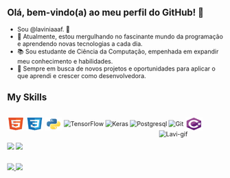 ## Olá, bem-vindo(a) ao meu perfil do GitHub! 👋

- Sou @laviniaaaf. 🚀
- 🌱 Atualmente, estou mergulhando no fascinante mundo da programação e aprendendo novas tecnologias a cada dia.
- 📚 Sou estudante de Ciência da Computação, empenhada em expandir meu conhecimento e habilidades.
- 🔭 Sempre em busca de novos projetos e oportunidades para aplicar o que aprendi e crescer como desenvolvedora.

## My Skills

<div style="display: inline_block"><br>
  <img align="center" alt="HTML" height="30" width="40" src="https://raw.githubusercontent.com/devicons/devicon/master/icons/html5/html5-original.svg">
  <img align="center" alt="CSS" height="30" width="40" src="https://raw.githubusercontent.com/devicons/devicon/master/icons/css3/css3-original.svg">
  <img align="center" alt="Python" height="30" width="40" src="https://raw.githubusercontent.com/devicons/devicon/master/icons/python/python-original.svg">
  <img align="center" alt="TensorFlow" height="30" width="40" src="https://cdn.jsdelivr.net/gh/devicons/devicon@latest/icons/tensorflow/tensorflow-original.svg"/>
  <img align="center" alt="Keras" height="30" width="40" src="https://cdn.jsdelivr.net/gh/devicons/devicon@latest/icons/keras/keras-original.svg" />
  <img align="center" alt="Postgresql" height="30" width="40" src="https://cdn.jsdelivr.net/gh/devicons/devicon@latest/icons/postgresql/postgresql-original.svg"/>
  <img align="center" alt="Git" height="30" width="40" src="https://cdn.jsdelivr.net/gh/devicons/devicon@latest/icons/git/git-original.svg" />
  <img align="center" alt="Csharp" height="30" width="40" src="https://raw.githubusercontent.com/devicons/devicon/master/icons/csharp/csharp-original.svg">
  <img align="right" alt="Lavi-gif" height="130" width="150" src="https://cdn.discordapp.com/attachments/1032791939231272991/1248799597237768274/Design_sem_nome1.gif?ex=6664fac1&is=6663a941&hm=233d8efd1d10cc6ca9f34f337afdd04de158e3706c3c0131cb193229920fdc62&">
</div>

##

<div>
   <a href = ""><img src="https://img.shields.io/badge/Gmail-D14836?style=for-the-badge&logo=gmail&logoColor=white" target="_blank"></a>
   <a href="https://www.linkedin.com/in/lavinia-fahning-277b77270/" target="_blank"><img src="https://img.shields.io/badge/-LinkedIn-%230077B5?style=for-the-badge&logo=linkedin&logoColor=white" target="_blank"></a> 
</div>

##

<div>
  <a href=" ">
  <img heigth="180cm" src="https://github-readme-stats.vercel.app/api?username=laviniaaaf&show_icons=true&theme=radical&include_all_commits=true"/>
  <img heigth="180cm" src="https://github-readme-stats.vercel.app/api/top-langs/?username=laviniaaaf&layout=compact&langs_count=16&show_icons=true&theme=radical&include_all_commits=true"/>
</div>

<!---
laviniaaaf/laviniaaaf is a ✨ special ✨ repository because its `README.md` (this file) appears on your GitHub profile.
You can click the Preview link to take a look at your changes.
--->

